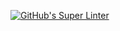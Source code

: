 [![GitHub's Super Linter](https://github.com/ICS20-Programming-davidu/-Unit2-03-HTML-StreetAddress/workflows/GitHub's%20Super%20Linter/badge.svg)](https://github.com/ICS20-Programming-davidu/-Unit2-03-HTML-StreetAddress/actions)